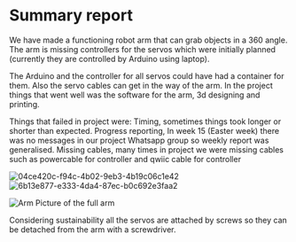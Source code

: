 # Summary report


We have made a functioning robot arm that can grab objects in a 360 angle. The arm is missing controllers for the servos which were initially planned (currently they are controlled by Arduino using laptop).

The Arduino and the controller for all servos could have had a container for them. Also the servo cables can get in the way of the arm.
In the project things that went well was the software for the arm, 3d designing and printing.

Things that failed in project were: Timing, sometimes things took longer or shorter than expected.
Progress reporting, In week 15 (Easter week) there was no messages in our project Whatsapp group so weekly report was generalised.
Missing cables, many times in project we were missing cables such as powercable for controller and qwiic cable for controller

![04ce420c-f94c-4b02-9eb3-4b19c06c1e42](https://user-images.githubusercontent.com/98407040/166452083-9eca8bf7-4a11-4cb0-bcac-e7eaa6c64f6e.jpg)
![6b13e877-e333-4da4-87ec-b0c692e3faa2](https://user-images.githubusercontent.com/98407040/166452095-410dd64e-189a-46ee-abe1-774b860094fc.jpg)

![Arm](https://user-images.githubusercontent.com/98407040/166448498-348c43be-6a30-465f-a9e3-5c60d768ba33.jpg)
Picture of the full arm

Considering sustainability all the servos are attached by screws so they can be detached from the arm with a screwdriver. 
